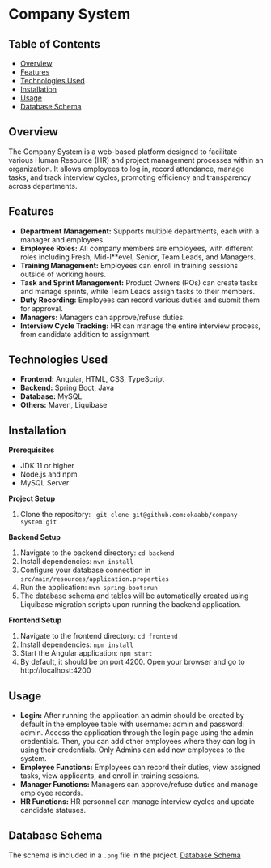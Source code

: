 # Company System

## Table of Contents

- [Overview](#overview)
- [Features](#features)
- [Technologies Used](#technologies-used)
- [Installation](#installation)
- [Usage](#usage)
- [Database Schema](#database-schema)

## Overview

The Company System is a web-based platform designed to facilitate various Human Resource (HR)
and project management processes within an organization.
It allows employees to log in, record attendance, manage tasks, and track interview cycles,
promoting efficiency and transparency across departments.

## Features

- **Department Management:** Supports multiple departments, each with a manager and employees.
- **Employee Roles:** All company members are employees, with different roles including Fresh, Mid-l**evel, Senior, Team
  Leads, and Managers.
- **Training Management:** Employees can enroll in training sessions outside of working hours.
- **Task and Sprint Management:** Product Owners (POs) can create tasks and manage sprints, while Team Leads assign
  tasks to their members.
- **Duty Recording:** Employees can record various duties and submit them for approval.
- **Managers:** Managers can approve/refuse duties.
- **Interview Cycle Tracking:** HR can manage the entire interview process, from candidate addition to assignment.

## Technologies Used

- **Frontend:** Angular, HTML, CSS, TypeScript
- **Backend:** Spring Boot, Java
- **Database:** MySQL
- **Others:** Maven, Liquibase

## Installation

**Prerequisites**

- JDK 11 or higher
- Node.js and npm
- MySQL Server

**Project Setup**

1. Clone the repository:
   ``` git clone git@github.com:okaabb/company-system.git```

**Backend Setup**

1. Navigate to the backend directory:
   ```cd backend```
2. Install dependencies:
   ```mvn install```
3. Configure your database connection in `src/main/resources/application.properties`
4. Run the application:
   ```mvn spring-boot:run```
5. The database schema and tables will be automatically created using Liquibase migration scripts upon running the backend application.


**Frontend Setup**

1. Navigate to the frontend directory:
   ```cd frontend```
2. Install dependencies:
   ```npm install```
3. Start the Angular application:
   ```npm start```
4. By default, it should be on port 4200. Open your browser and go to http://localhost:4200

## Usage

- **Login:**
  After running the application an admin should be created by default in the employee table with username: admin and
  password: admin.
  Access the application through the login page using the admin credentials. Then, you can add other employees where
  they can log in using their credentials.
  Only Admins can add new employees to the system.
- **Employee Functions:** Employees can record their duties, view assigned tasks, view applicants, and enroll in
  training sessions.
- **Manager Functions:** Managers can approve/refuse duties and manage employee records.
- **HR Functions:** HR personnel can manage interview cycles and update candidate statuses.

## Database Schema

The schema is included in a `.png` file in the project. [Database Schema](system-schema.png)
